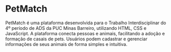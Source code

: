 # PetMatch
PetMatch é uma plataforma desenvolvida para o Trabalho Interdisciplinar do 4º período de ADS da PUC Minas Barreiro, utilizando HTML, CSS e JavaScript. A plataforma conecta pessoas e animais, facilitando a adoção e formação de casais de pets. Usuários podem cadastrar e gerenciar informações de seus animais de forma simples e intuitiva.
